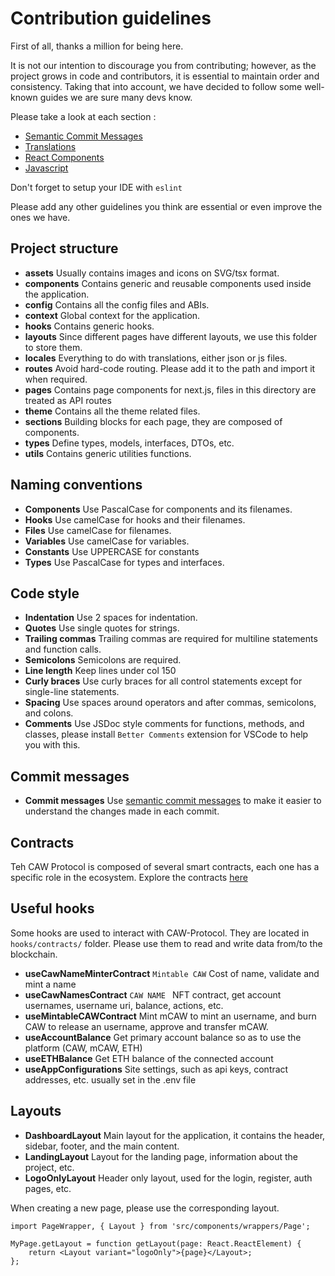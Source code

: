 # Contribution guidelines

First of all, thanks a million for being here.

It is not our intention to discourage you from contributing; however, as the project grows in code and contributors, it is essential to maintain order and consistency. Taking that into account, we have decided to follow some well-known guides we are sure many devs know.

Please take a look at each section :
* [Semantic Commit Messages](COMMITS.md)
* [Translations](TRANSLATIONS.md)
* [React Components](REACT.md)
* [Javascript](JS.md)


Don't forget to setup your IDE with `eslint`

Please add any other guidelines you think are essential or even improve the ones we have.

## Project structure
- **assets** Usually contains images and icons on SVG/tsx format.
- **components** Contains generic and reusable components used inside the application.
- **config** Contains all the config files and ABIs.
- **context** Global context for the application.
- **hooks** Contains generic hooks.
- **layouts** Since different pages have different layouts, we use this folder to store them.
- **locales** Everything to do with translations, either json or js files.
- **routes** Avoid hard-code routing. Please add it to the path and import it when required.
- **pages** Contains page components for next.js, files in this directory are treated as API routes
- **theme** Contains all the theme related files.
- **sections** Building blocks for each page, they are composed of components.
- **types** Define types, models, interfaces, DTOs, etc.
- **utils** Contains generic utilities functions.

## Naming conventions
- **Components** Use PascalCase for components and its filenames.
- **Hooks** Use camelCase for hooks and their filenames.
- **Files** Use camelCase for filenames.
- **Variables** Use camelCase for variables.
- **Constants** Use UPPERCASE for constants
- **Types** Use PascalCase for types and interfaces.

## Code style
- **Indentation** Use 2 spaces for indentation.
- **Quotes** Use single quotes for strings.
- **Trailing commas** Trailing commas are required for multiline statements and function calls.
- **Semicolons** Semicolons are required.
- **Line length** Keep lines under col 150
- **Curly braces** Use curly braces for all control statements except for single-line statements.
- **Spacing** Use spaces around operators and after commas, semicolons, and colons.
- **Comments** Use JSDoc style comments for functions, methods, and classes, please install `Better Comments` extension for  VSCode to help you with this.

## Commit messages
- **Commit messages** Use [semantic commit messages](COMMITS.md) to make it easier to understand the changes made in each commit.


## Contracts
Teh CAW Protocol is composed of several smart contracts, each one has a specific role in the ecosystem. 
Explore the contracts [here](https://github.com/cawdevelopment/CawUsernames)

## Useful hooks
Some hooks are used to interact with CAW-Protocol. They are located in `hooks/contracts/` folder. Please use them to read and write data from/to the blockchain.
- **useCawNameMinterContract** `Mintable CAW` Cost of name, validate and mint a name 
- **useCawNamesContract** `CAW NAME ` NFT contract, get account usernames, username uri, balance, actions, etc.
- **useMintableCAWContract** Mint mCAW to mint an username, and burn CAW to release an username, approve and transfer mCAW.
- **useAccountBalance** Get primary account balance so as to use the platform (CAW, mCAW, ETH)
- **useETHBalance** Get ETH balance of the connected account
- **useAppConfigurations** Site settings, such as api keys, contract addresses, etc. usually set in the .env file

## Layouts
- **DashboardLayout** Main layout for the application, it contains the header, sidebar, footer, and the main content.
- **LandingLayout**  Layout for the landing page, information about the project, etc.
- **LogoOnlyLayout**  Header only layout, used for the login, register, auth pages, etc.

When creating a new page, please use the corresponding layout.
```tsx
import PageWrapper, { Layout } from 'src/components/wrappers/Page';

MyPage.getLayout = function getLayout(page: React.ReactElement) {
    return <Layout variant="logoOnly">{page}</Layout>;
};
```
